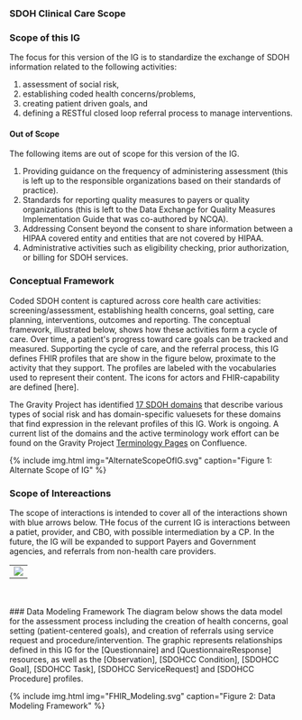 ###  SDOH Clinical Care Scope
### Scope of this IG

The focus for this version of the IG is to standardize the exchange of SDOH information related to the following activities:

1)	assessment of social risk,
2)	establishing coded health concerns/problems,
3) 	creating patient driven goals, and
4)	defining a RESTful closed loop referral process to manage interventions.

####  Out of Scope

The following items are out of scope for this version of the IG.

1) Providing guidance on the frequency of administering assessment (this is left up to the responsible organizations based on their standards of practice).
2) Standards for reporting quality measures to payers or quality organizations (this is left to the Data Exchange for Quality Measures Implementation Guide that was co-authored by NCQA).
3) Addressing Consent beyond the consent to share information between a HIPAA covered entity and entities that are not covered by HIPAA.
4) Administrative activities such as eligibility checking, prior authorization, or billing for SDOH services.

### Conceptual Framework

Coded SDOH content is captured across core health care activities: screening/assessment, establishing health concerns, goal setting, care planning, interventions, outcomes and reporting. The conceptual framework, illustrated below, shows how these activities form a cycle of care. Over time, a patient's progress toward care goals can be tracked and measured.  Supporting the cycle of care, and the referral process, this IG defines FHIR profiles that are show in the figure below, proximate to the activity that they support.  The profiles are labeled with the vocabularies used to represent their content.  The icons for actors and FHIR-capability are defined [here].

The Gravity Project has identified [17 SDOH domains](ValueSet-SDOHCC-ValueSetSDOHCategory.html) that describe various types of social risk and has domain-specific valuesets for these domains that find expression in the relevant profiles of this IG. Work is ongoing.  A current list of the domains and the active terminology work effort can be found on the Gravity Project [Terminology Pages](https://confluence.hl7.org/display/GRAV/Terminology+Workstream+Dashboard) on Confluence.

{% include img.html img="AlternateScopeOfIG.svg" caption="Figure 1: Alternate Scope of IG" %}

### Scope of Intereactions

The scope of interactions is intended to cover all of the interactions shown with blue arrows below. THe focus of the current IG is interactions between a patiet, provider, and CBO, with possible intermediation by a CP. In the future, the IG will be expanded to support Payers and Government agencies, and referrals from non-health care providers.

<table><tr><td><img src="SDOHInteractionsDrawingexpandedV5.jpg" /></td></tr></table>

<br>
<br>
### Data Modeling Framework
The diagram below shows the data model for the assessment process including the creation of health concerns, goal setting (patient-centered goals), and creation of referrals using service request and procedure/intervention. The graphic represents relationships defined in this IG for the [Questionnaire] and  [QuestionnaireResponse] resources, as well as the [Observation], [SDOHCC Condition], [SDOHCC Goal], [SDOHCC Task], [SDOHCC ServiceRequest] and [SDOHCC Procedure] profiles.


{% include img.html img="FHIR_Modeling.svg" caption="Figure 2: Data Modeling Framework" %}

